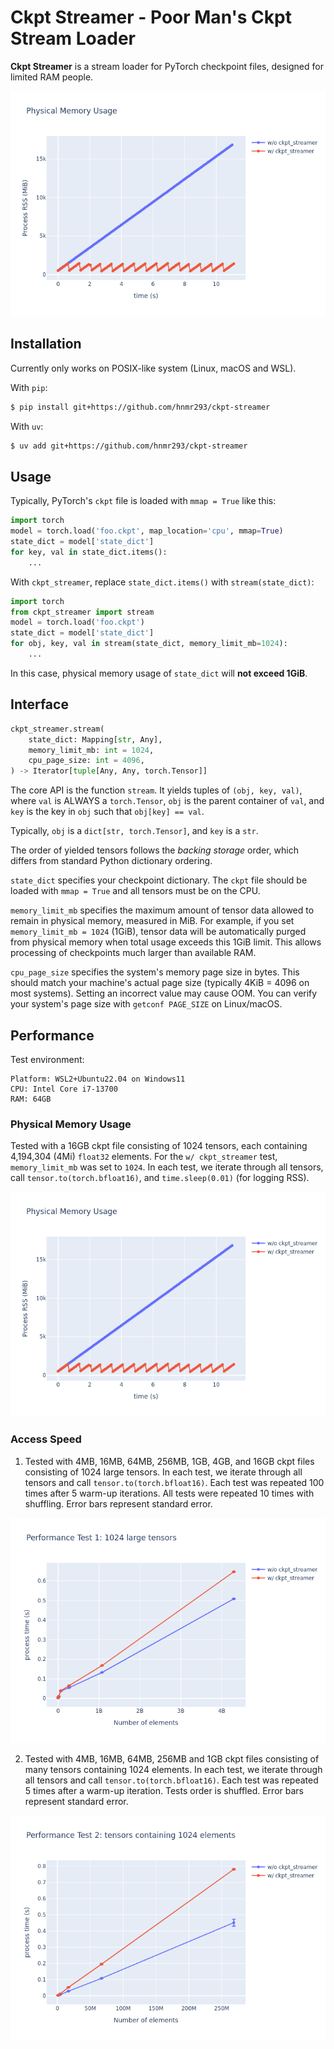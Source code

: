 # Ckpt Streamer - Poor Man's Ckpt Stream Loader

**Ckpt Streamer** is a stream loader for PyTorch checkpoint files, designed for limited RAM people.

![Physical memory usage](test/test.png)

## Installation

Currently only works on POSIX-like system (Linux, macOS and WSL).

With `pip`:

```bash
$ pip install git+https://github.com/hnmr293/ckpt-streamer
```

With `uv`:

```bash
$ uv add git+https://github.com/hnmr293/ckpt-streamer
```

## Usage
Typically, PyTorch's `ckpt` file is loaded with `mmap = True` like this:

```python
import torch
model = torch.load('foo.ckpt', map_location='cpu', mmap=True)
state_dict = model['state_dict']
for key, val in state_dict.items():
    ...
```

With `ckpt_streamer`, replace `state_dict.items()` with `stream(state_dict)`:

```python
import torch
from ckpt_streamer import stream
model = torch.load('foo.ckpt')
state_dict = model['state_dict']
for obj, key, val in stream(state_dict, memory_limit_mb=1024):
    ...
```

In this case, physical memory usage of `state_dict` will **not exceed 1GiB**.

## Interface

```python
ckpt_streamer.stream(
    state_dict: Mapping[str, Any],
    memory_limit_mb: int = 1024,
    cpu_page_size: int = 4096,
) -> Iterator[tuple[Any, Any, torch.Tensor]]
```

The core API is the function `stream`. It yields tuples of `(obj, key, val)`, where `val` is ALWAYS a `torch.Tensor`, `obj` is the parent container of `val`, and `key` is the key in `obj` such that `obj[key] == val`.

Typically, `obj` is a `dict[str, torch.Tensor]`, and `key` is a `str`.

The order of yielded tensors follows the *backing storage* order, which differs from standard Python dictionary ordering.

`state_dict` specifies your checkpoint dictionary. The `ckpt` file should be loaded with `mmap = True` and all tensors must be on the CPU.

`memory_limit_mb` specifies the maximum amount of tensor data allowed to remain in physical memory, measured in MiB. For example, if you set `memory_limit_mb = 1024` (1GiB), tensor data will be automatically purged from physical memory when total usage exceeds this 1GiB limit. This allows processing of checkpoints much larger than available RAM.

`cpu_page_size` specifies the system's memory page size in bytes. This should match your machine's actual page size (typically 4KiB = 4096 on most systems). Setting an incorrect value may cause OOM. You can verify your system's page size with `getconf PAGE_SIZE` on Linux/macOS.

## Performance

Test environment:
```
Platform: WSL2+Ubuntu22.04 on Windows11
CPU: Intel Core i7-13700
RAM: 64GB
```

### Physical Memory Usage

Tested with a 16GB ckpt file consisting of 1024 tensors, each containing 4,194,304 (4Mi) `float32` elements. For the `w/ ckpt_streamer` test, `memory_limit_mb` was set to `1024`. In each test, we iterate through all tensors, call `tensor.to(torch.bfloat16)`, and `time.sleep(0.01)` (for logging RSS).

![Physical memory usage](test/test.png)

### Access Speed

1. Tested with 4MB, 16MB, 64MB, 256MB, 1GB, 4GB, and 16GB ckpt files consisting of 1024 large tensors. In each test, we iterate through all tensors and call `tensor.to(torch.bfloat16)`. Each test was repeated 100 times after 5 warm-up iterations. All tests were repeated 10 times with shuffling. Error bars represent standard error.

![Access speed](test/perf1.png)

2. Tested with 4MB, 16MB, 64MB, 256MB and 1GB ckpt files consisting of many tensors containing 1024 elements. In each test, we iterate through all tensors and call `tensor.to(torch.bfloat16)`. Each test was repeated 5 times after a warm-up iteration. Tests order is shuffled. Error bars represent standard error.

![Access speed](test/perf2.png)
